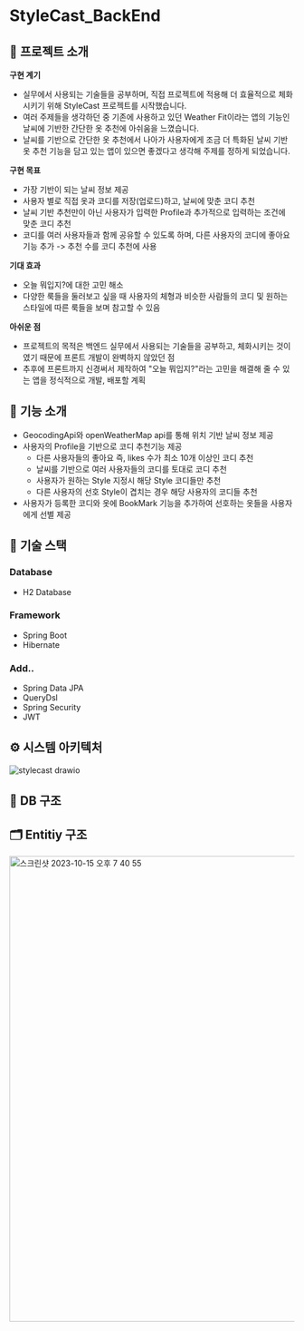 # StyleCast_BackEnd

## 📖 프로젝트 소개

**구현 계기**

* 실무에서 사용되는 기술들을 공부하며, 직접 프로젝트에 적용해 더 효율적으로 체화시키기 위해 StyleCast 프로젝트를 시작했습니다.
* 여러 주제들을 생각하던 중 기존에 사용하고 있던 Weather Fit이라는 앱의 기능인 날씨에 기반한 간단한 옷 추천에 아쉬움을 느꼈습니다.
* 날씨를 기반으로 간단한 옷 추천에서 나아가 사용자에게 조금 더 특화된 날씨 기반 옷 추천 기능을 담고 있는 앱이 있으면 좋겠다고 생각해 주제를 정하게 되었습니다. 
 
**구현 목표**

* 가장 기반이 되는 날씨 정보 제공
* 사용자 별로 직접 옷과 코디를 저장(업로드)하고, 날씨에 맞춘 코디 추천
* 날씨 기반 추천만이 아닌 사용자가 입력한 Profile과 추가적으로 입력하는 조건에 맞춘 코디 추천
* 코디를 여러 사용자들과 함께 공유할 수 있도록 하며, 다른 사용자의 코디에 좋아요 기능 추가 -> 추천 수를 코디 추천에 사용

**기대 효과**
* 오늘 뭐입지?에 대한 고민 해소
* 다양한 룩들을 둘러보고 싶을 때 사용자의 체형과 비슷한 사람들의 코디 및 원하는 스타일에 따른 룩들을 보며 참고할 수 있음

**아쉬운 점**
* 프로젝트의 목적은 백엔드 실무에서 사용되는 기술들을 공부하고, 체화시키는 것이였기 때문에 프론트 개발이 완벽하지 않았던 점
* 추후에 프론트까지 신경써서 제작하여 "오늘 뭐입지?"라는 고민을 해결해 줄 수 있는 앱을 정식적으로 개발, 배포할 계획 

## 🔎 기능 소개
* GeocodingApi와 openWeatherMap api를 통해 위치 기반 날씨 정보 제공
* 사용자의 Profile을 기반으로 코디 추천기능 제공
  * 다른 사용자들의 좋아요 즉, likes 수가 최소 10개 이상인 코디 추천
  * 날씨를 기반으로 여러 사용자들의 코디를 토대로 코디 추천
  * 사용자가 원하는 Style 지정시 해당 Style 코디들만 추천
  * 다른 사용자의 선호 Style이 겹치는 경우 해당 사용자의 코디들 추천
* 사용자가 등록한 코디와 옷에 BookMark 기능을 추가하여 선호하는 옷들을 사용자에게 선별 제공

## 📃 기술 스택
### Database
* H2 Database

### Framework
* Spring Boot
* Hibernate

### Add..
* Spring Data JPA
* QueryDsl
* Spring Security
* JWT

## ⚙️ 시스템 아키텍처
![stylecast drawio](https://github.com/19-21-40/KLtime_BackEnd/assets/99861250/74a94069-136d-4dde-9ddc-b45ab7f5dc0f)

## 📁 DB 구조


## 🗂️ Entitiy 구조
<img width="821" alt="스크린샷 2023-10-15 오후 7 40 55" src="https://github.com/jaemin-shin02/StyleCast_BackEnd/assets/99861250/b5b239f8-d4ea-4693-9c17-80652e74c1c4">


